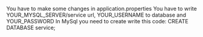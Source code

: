 You have to make some changes in application.properties
You have to write YOUR_MYSQL_SERVER/service url, YOUR_USERNAME to database and YOUR_PASSWORD
In MySql you need to create write this code: CREATE DATABASE service;

